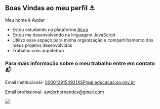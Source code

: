 ## Boas Vindas ao meu perfil ⚓

Meu nome é Awder

- Estou estudando na plataforma [Alura](https://www.alura.com.br)
- Estou me desenvolvendo na linguagem JavaScript
- Utilizo esse espaço para minha organização e compartilhamento dos meus projetos desenvolvidos
- Trabalho com arquitetura 
 
### Para mais informação sobre o meu trabalho entre em contato 📬

 Email institucional- 0000109154931XSP@al.educacao.sp.gov.br
 
 Email profissional- awderhernandes@gmail.com

![](https://media1.tenor.com/m/YBCxwhEK91oAAAAd/jinx-arcane.gif)
